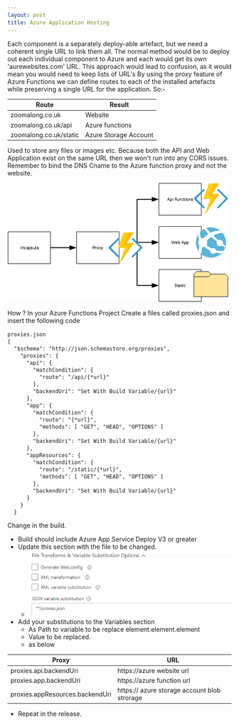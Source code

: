 ```yaml
---
layout: post
title: Azure Application Hosting
---
```


Each component is a separately deploy-able artefact, but we need a coherent single URL to link them all.
The normal method would be to deploy out each individual component to Azure and each would get its own 'aurewebsites.com' URL. This approach would lead to confusion, as it would mean you would need to keep lists of URL's
By using the proxy feature of Azure Functions we can define routes to each of the installed artefacts while preserving a single URL for the application.
So:-

|Route | Result|
|------|-------|
|zoomalong.co.uk | Website|
|zoomalong.co.uk/api | Azure functions|
|zoomalong.co.uk/static | Azure Storage Account|

Used to store any files or images etc.
Because both the API and Web Application exist on the same URL then we won't run into any CORS issues.
Remember to bind the DNS Cname to the Azure function proxy and not the website.

![aah1](/images/aah1.png)


How ?
In your Azure Functions Project
Create a files called proxies.json and insert the following code

```
proxies.json
{
  "$schema": "http://json.schemastore.org/proxies",
    "proxies": {
      "api": {
        "matchCondition": {
          "route": "/api/{*url}"
        },
        "backendUri": "Set With Build Variable/{url}"
      },
      "app": {
        "matchCondition": {
          "route": "{*url}",
          "methods": [ "GET", "HEAD", "OPTIONS" ]
        },
        "backendUri": "Set With Build Variable/{url}"
      },
      "appResources": {
        "matchCondition": {
          "route": "/static/{*url}",
          "methods": [ "GET", "HEAD", "OPTIONS" ]
        },
        "backendUri": "Set With Build Variable/{url}"
      }
    }
  }
```

Change in the build.
* Build should include Azure App Service Deploy V3 or greater
* Update this section with the file to be changed.
  * ![aah2](/images/aah2.png)
* Add your substitutions to the Variables section
	* As Path to variable to be replace element.element.element
	* Value to be replaced.
	* as below

|Proxy|URL|
|-----|---|
|proxies.api.backendUri | https://azure website url|
|proxies.app.backendUri | https://azure function url|
|proxies.appResources.backendUri | https:// azure storage account blob strorage|

* Repeat in the release.



